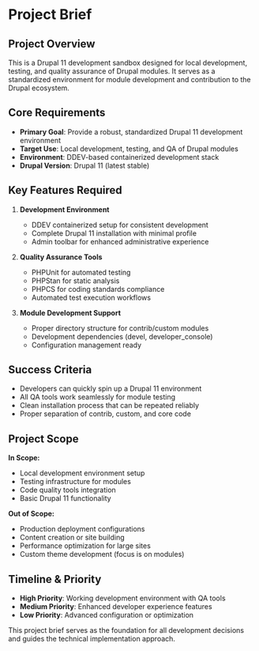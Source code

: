 # Project Brief

## Project Overview
This is a Drupal 11 development sandbox designed for local development, testing, and quality assurance of Drupal modules. It serves as a standardized environment for module development and contribution to the Drupal ecosystem.

## Core Requirements
- **Primary Goal**: Provide a robust, standardized Drupal 11 development environment
- **Target Use**: Local development, testing, and QA of Drupal modules
- **Environment**: DDEV-based containerized development stack
- **Drupal Version**: Drupal 11 (latest stable)

## Key Features Required
1. **Development Environment**
   - DDEV containerized setup for consistent development
   - Complete Drupal 11 installation with minimal profile
   - Admin toolbar for enhanced administrative experience

2. **Quality Assurance Tools**
   - PHPUnit for automated testing
   - PHPStan for static analysis  
   - PHPCS for coding standards compliance
   - Automated test execution workflows

3. **Module Development Support**
   - Proper directory structure for contrib/custom modules
   - Development dependencies (devel, developer_console)
   - Configuration management ready

## Success Criteria
- Developers can quickly spin up a Drupal 11 environment
- All QA tools work seamlessly for module testing
- Clean installation process that can be repeated reliably
- Proper separation of contrib, custom, and core code

## Project Scope
**In Scope:**
- Local development environment setup
- Testing infrastructure for modules
- Code quality tools integration
- Basic Drupal 11 functionality

**Out of Scope:**
- Production deployment configurations
- Content creation or site building
- Performance optimization for large sites
- Custom theme development (focus is on modules)

## Timeline & Priority
- **High Priority**: Working development environment with QA tools
- **Medium Priority**: Enhanced developer experience features
- **Low Priority**: Advanced configuration or optimization

This project brief serves as the foundation for all development decisions and guides the technical implementation approach.
